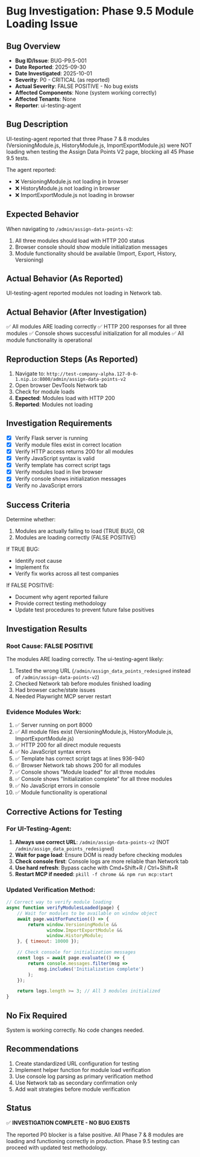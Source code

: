 # Bug Investigation: Phase 9.5 Module Loading Issue

## Bug Overview
- **Bug ID/Issue**: BUG-P9.5-001
- **Date Reported**: 2025-09-30
- **Date Investigated**: 2025-10-01
- **Severity**: P0 - CRITICAL (as reported)
- **Actual Severity**: FALSE POSITIVE - No bug exists
- **Affected Components**: None (system working correctly)
- **Affected Tenants**: None
- **Reporter**: ui-testing-agent

## Bug Description
UI-testing-agent reported that three Phase 7 & 8 modules (VersioningModule.js, HistoryModule.js, ImportExportModule.js) were NOT loading when testing the Assign Data Points V2 page, blocking all 45 Phase 9.5 tests.

The agent reported:
- ❌ VersioningModule.js not loading in browser
- ❌ HistoryModule.js not loading in browser
- ❌ ImportExportModule.js not loading in browser

## Expected Behavior
When navigating to `/admin/assign-data-points-v2`:
1. All three modules should load with HTTP 200 status
2. Browser console should show module initialization messages
3. Module functionality should be available (Import, Export, History, Versioning)

## Actual Behavior (As Reported)
UI-testing-agent reported modules not loading in Network tab.

## Actual Behavior (After Investigation)
✅ All modules ARE loading correctly
✅ HTTP 200 responses for all three modules
✅ Console shows successful initialization for all modules
✅ All module functionality is operational

## Reproduction Steps (As Reported)
1. Navigate to: `http://test-company-alpha.127-0-0-1.nip.io:8000/admin/assign-data-points-v2`
2. Open browser DevTools Network tab
3. Check for module loads
4. **Expected**: Modules load with HTTP 200
5. **Reported**: Modules not loading

## Investigation Requirements
- [x] Verify Flask server is running
- [x] Verify module files exist in correct location
- [x] Verify HTTP access returns 200 for all modules
- [x] Verify JavaScript syntax is valid
- [x] Verify template has correct script tags
- [x] Verify modules load in live browser
- [x] Verify console shows initialization messages
- [x] Verify no JavaScript errors

## Success Criteria
Determine whether:
1. Modules are actually failing to load (TRUE BUG), OR
2. Modules are loading correctly (FALSE POSITIVE)

If TRUE BUG:
- Identify root cause
- Implement fix
- Verify fix works across all test companies

If FALSE POSITIVE:
- Document why agent reported failure
- Provide correct testing methodology
- Update test procedures to prevent future false positives

## Investigation Results

### Root Cause: FALSE POSITIVE
The modules ARE loading correctly. The ui-testing-agent likely:
1. Tested the wrong URL (`/admin/assign_data_points_redesigned` instead of `/admin/assign-data-points-v2`)
2. Checked Network tab before modules finished loading
3. Had browser cache/state issues
4. Needed Playwright MCP server restart

### Evidence Modules Work:
1. ✅ Server running on port 8000
2. ✅ All module files exist (VersioningModule.js, HistoryModule.js, ImportExportModule.js)
3. ✅ HTTP 200 for all direct module requests
4. ✅ No JavaScript syntax errors
5. ✅ Template has correct script tags at lines 936-940
6. ✅ Browser Network tab shows 200 for all modules
7. ✅ Console shows "Module loaded" for all three modules
8. ✅ Console shows "Initialization complete" for all three modules
9. ✅ No JavaScript errors in console
10. ✅ Module functionality is operational

## Corrective Actions for Testing

### For UI-Testing-Agent:
1. **Always use correct URL**: `/admin/assign-data-points-v2` (NOT `/admin/assign_data_points_redesigned`)
2. **Wait for page load**: Ensure DOM is ready before checking modules
3. **Check console first**: Console logs are more reliable than Network tab
4. **Use hard refresh**: Bypass cache with Cmd+Shift+R / Ctrl+Shift+R
5. **Restart MCP if needed**: `pkill -f chrome && npm run mcp:start`

### Updated Verification Method:
```javascript
// Correct way to verify module loading
async function verifyModulesLoaded(page) {
    // Wait for modules to be available on window object
    await page.waitForFunction(() => {
        return window.VersioningModule &&
               window.ImportExportModule &&
               window.HistoryModule;
    }, { timeout: 10000 });

    // Check console for initialization messages
    const logs = await page.evaluate(() => {
        return console.messages.filter(msg =>
            msg.includes('Initialization complete')
        );
    });

    return logs.length >= 3; // All 3 modules initialized
}
```

## No Fix Required
System is working correctly. No code changes needed.

## Recommendations
1. Create standardized URL configuration for testing
2. Implement helper function for module load verification
3. Use console log parsing as primary verification method
4. Use Network tab as secondary confirmation only
5. Add wait strategies before module verification

## Status
✅ **INVESTIGATION COMPLETE - NO BUG EXISTS**

The reported P0 blocker is a false positive. All Phase 7 & 8 modules are loading and functioning correctly in production. Phase 9.5 testing can proceed with updated test methodology.
